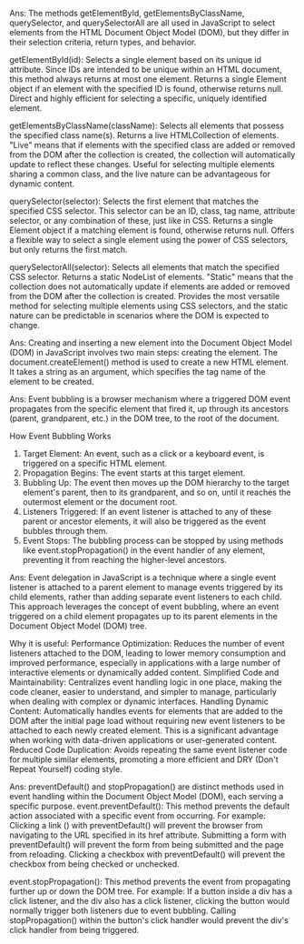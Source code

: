 <!-- Question-1: What is the difference between getElementById, getElementsByClassName, and querySelector / querySelectorAll? -->

Ans:
The methods getElementById, getElementsByClassName, querySelector, and querySelectorAll are all used in JavaScript to select elements from the HTML Document Object Model (DOM), but they differ in their selection criteria, return types, and behavior.

getElementById(id):
Selects a single element based on its unique id attribute. Since IDs are intended to be unique within an HTML document, this method always returns at most one element.
Returns a single Element object if an element with the specified ID is found, otherwise returns null.
Direct and highly efficient for selecting a specific, uniquely identified element.

getElementsByClassName(className):
Selects all elements that possess the specified class name(s).
Returns a live HTMLCollection of elements. "Live" means that if elements with the specified class are added or removed from the DOM after the collection is created, the collection will automatically update to reflect these changes.
 Useful for selecting multiple elements sharing a common class, and the live nature can be advantageous for dynamic content.

 querySelector(selector):
 Selects the first element that matches the specified CSS selector. This selector can be an ID, class, tag name, attribute selector, or any combination of these, just like in CSS.
 Returns a single Element object if a matching element is found, otherwise returns null.
 Offers a flexible way to select a single element using the power of CSS selectors, but only returns the first match. 

querySelectorAll(selector):
 Selects all elements that match the specified CSS selector.
Returns a static NodeList of elements. "Static" means that the collection does not automatically update if elements are added or removed from the DOM after the collection is created.
Provides the most versatile method for selecting multiple elements using CSS selectors, and the static nature can be predictable in scenarios where the DOM is expected to change. 

<!-- Question-2: How do you create and insert a new element into the DOM? -->
Ans:
Creating and inserting a new element into the Document Object Model (DOM) in JavaScript involves two main steps: creating the element.
The document.createElement() method is used to create a new HTML element. It takes a string as an argument, which specifies the tag name of the element to be created.

<!-- Question-3: What is Event Bubbling and how does it work? -->
Ans:
Event bubbling is a browser mechanism where a triggered DOM event propagates from the specific element that fired it, up through its ancestors (parent, grandparent, etc.) in the DOM tree, to the root of the document.

How Event Bubbling Works
1. Target Element:
An event, such as a click or a keyboard event, is triggered on a specific HTML element. 
2. Propagation Begins:
The event starts at this target element. 
3. Bubbling Up:
The event then moves up the DOM hierarchy to the target element's parent, then to its grandparent, and so on, until it reaches the outermost element or the document root. 
4. Listeners Triggered:
If an event listener is attached to any of these parent or ancestor elements, it will also be triggered as the event bubbles through them. 
5. Event Stops:
The bubbling process can be stopped by using methods like event.stopPropagation() in the event handler of any element, preventing it from reaching the higher-level ancestors. 

<!-- Question-4: What is Event Delegation in JavaScript? Why is it useful? -->
Ans:
Event delegation in JavaScript is a technique where a single event listener is attached to a parent element to manage events triggered by its child elements, rather than adding separate event listeners to each child. This approach leverages the concept of event bubbling, where an event triggered on a child element propagates up to its parent elements in the Document Object Model (DOM) tree. 

Why it is useful:
Performance Optimization:
Reduces the number of event listeners attached to the DOM, leading to lower memory consumption and improved performance, especially in applications with a large number of interactive elements or dynamically added content.
Simplified Code and Maintainability:
Centralizes event handling logic in one place, making the code cleaner, easier to understand, and simpler to manage, particularly when dealing with complex or dynamic interfaces.
Handling Dynamic Content:
Automatically handles events for elements that are added to the DOM after the initial page load without requiring new event listeners to be attached to each newly created element. This is a significant advantage when working with data-driven applications or user-generated content.
Reduced Code Duplication:
Avoids repeating the same event listener code for multiple similar elements, promoting a more efficient and DRY (Don't Repeat Yourself) coding style.

<!-- Question-5: What is the difference between preventDefault() and stopPropagation() methods? -->
Ans:
preventDefault() and stopPropagation() are distinct methods used in event handling within the Document Object Model (DOM), each serving a specific purpose.
event.preventDefault():
This method prevents the default action associated with a specific event from occurring. For example:
Clicking a link (<a>) with preventDefault() will prevent the browser from navigating to the URL specified in its href attribute.
Submitting a form with preventDefault() will prevent the form from being submitted and the page from reloading.
Clicking a checkbox with preventDefault() will prevent the checkbox from being checked or unchecked.

event.stopPropagation():
This method prevents the event from propagating further up or down the DOM tree.
For example:
If a button inside a div has a click listener, and the div also has a click listener, clicking the button would normally trigger both listeners due to event bubbling. Calling stopPropagation() within the button's click handler would prevent the div's click handler from being triggered.